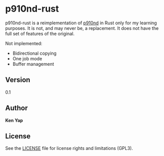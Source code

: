 # p910nd-rust

p910nd-rust is a reimplementation of [p910nd](https://github.com/kenyapcomau/p910nd) in Rust only for my learning purposes. It is not, and may never be, a replacement. It does not have the full set of features of the original.

Not implemented:

* Bidirectional copying
* One job mode
* Buffer management

## Version

0.1

## Author

**Ken Yap**

## License

See the [LICENSE](LICENSE.md) file for license rights and limitations (GPL3).
